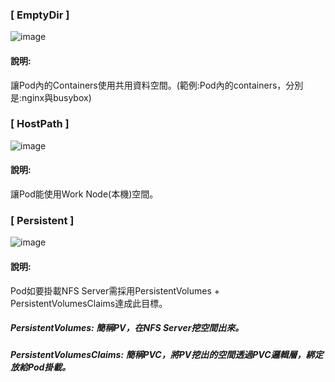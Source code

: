 ### [ EmptyDir ]
![image](https://user-images.githubusercontent.com/39659664/223010027-1f7aa4a8-e881-45d9-870b-f185e85bc448.png)
#### 說明:
讓Pod內的Containers使用共用資料空間。(範例:Pod內的containers，分別是:nginx與busybox)
### [ HostPath ]
![image](https://user-images.githubusercontent.com/39659664/223010500-437057b0-c669-439a-80ff-045cdf429e1d.png)
#### 說明:
讓Pod能使用Work Node(本機)空間。
### [ Persistent ]
![image](https://user-images.githubusercontent.com/39659664/223010972-6128aaf6-19a0-4a14-9e64-1fb0d55e47cb.png)
#### 說明:
Pod如要掛載NFS Server需採用PersistentVolumes + PersistentVolumesClaims達成此目標。
##### PersistentVolumes: 簡稱PV，在NFS Server挖空間出來。
##### PersistentVolumesClaims: 簡稱PVC，將PV挖出的空間透過PVC邏輯層，綁定放給Pod掛載。
